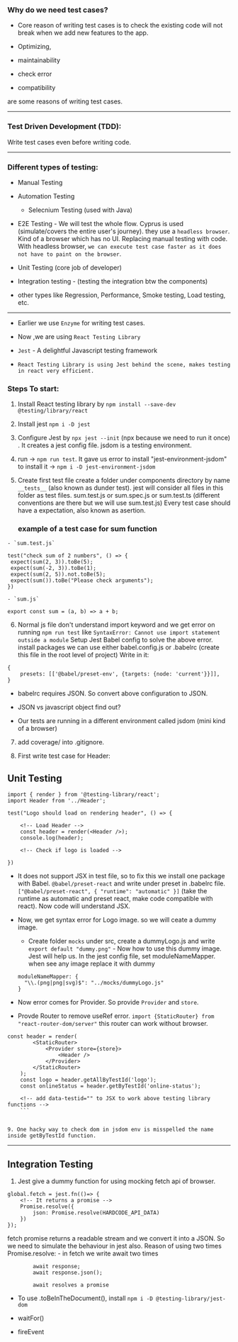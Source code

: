 ### Why do we need test cases?

- Core reason of writing test cases is to check the existing code will not break when we add new features to the app.

- Optimizing,
- maintainability
- check error
- compatibility

are some reasons of writing test cases.

---

### Test Driven Development (TDD):

Write test cases even before writing code.

---

### Different types of testing:

- Manual Testing
- Automation Testing

  - Selecnium Testing (used with Java)

- E2E Testing - We will test the whole flow. Cyprus is used (simulate/covers the entire user's journey). they use a `headless browser`. Kind of a browser which has no UI. Replacing manual testing with code. With headless browser, `we can execute test case faster as it does not have to paint on the browser`.

- Unit Testing (core job of developer)
- Integration testing - (testing the integration btw the components)
- other types like Regression, Performance, Smoke testing, Load testing, etc.

---

- Earlier we use `Enzyme` for writing test cases.

- Now ,we are using `React Testing Library`
-  `Jest` - A delightful Javascript testing framework

- `React Testing Library is using Jest behind the scene, makes testing in react very efficient.`

### Steps To start:

1. Install React testing library by
   `npm install --save-dev @testing/library/react`

2. Install jest `npm i -D jest`

3. Configure Jest by `npx jest --init` (npx because we need to run it once) . It creates a jest config file. jsdom is a testing environment.

4. run -> `npm run test`. It gave us error to install "jest-environment-jsdom"
   to install it -> `npm i -D jest-environment-jsdom`

5. Create first test file
   create a folder under components directory by name `__tests__` (also known as dunder test).
   jest will consider all files in this folder as test files.
   sum.test.js or sum.spec.js or sum.test.ts (different conventions are there but we will use sum.test.js)
   Every test case should have a expectation, also known as asertion.

   ### example of a test case for sum function

```
- `sum.test.js`

test("check sum of 2 numbers", () => {
 expect(sum(2, 3)).toBe(5);
 expect(sum(-2, 3)).toBe(1);
 expect(sum(2, 5)).not.toBe(5);
 expect(sum()).toBe("Please check arguments");
})

- `sum.js`

export const sum = (a, b) => a + b;
```

6. Normal js file don't understand import keyword and we get error on running `npm run test` like `SyntaxError: Cannot use import statement outside a module`
   Setup Jest Babel config to solve the above error.
   install packages
   we can use either babel.config.js or .babelrc (create this file in the root level of project)
   Write in it:

```
{
	presets: [['@babel/preset-env', {targets: {node: 'current'}}]],
}
```

- babelrc requires JSON. So convert above configuration to JSON.

- JSON vs javascript object find out?

- Our tests are running in a different environment called jsdom (mini kind of a browser)

7. add coverage/ into .gitignore.

8. First write test case for Header:
## Unit Testing

```
import { render } from '@testing-library/react';
import Header from '../Header';

test("Logo should load on rendering header", () => {

	<!-- Load Header -->
	const header = render(<Header />);
	console.log(header);

	<!-- Check if logo is loaded -->

})
```

- It does not support JSX in test file, so to fix this we install one package with Babel. `@babel/preset-react` and write under preset in .babelrc file.
  `["@babel/preset-react", { "runtime": "automatic" }]` (take the runtime as automatic and preset react, make code compatible with react). Now code will understand JSX.

- Now, we get syntax error for Logo image. so we will ceate a dummy image. 
	- Create folder `mocks` under src, create a dummyLogo.js and write
  `export default "dummy.png"` - Now how to use this dummy image. Jest will help us. In the jest config file, set moduleNameMapper.
  when see any image replace it with dummy
  ```
  moduleNameMapper: {
  	"\\.(png|png|svg)$": "../mocks/dummyLogo.js"
  }
  ```

- Now error comes for Provider. So provide `Provider` and `store`.
- Provde Router to remove useRef error. `import {StaticRouter} from "react-router-dom/server"` this router can work without browser.
```
const header = render(
		<StaticRouter>
			<Provider store={store}>
				<Header />
			</Provider>
		</StaticRouter>
	);
	const logo = header.getAllByTestId('logo');
	const onlineStatus = header.getByTestId('online-status');

	<!-- add data-testid="" to JSX to work above testing library functions -->
	```


9. One hacky way to check dom in jsdom env is misspelled the name inside getByTestId function.
```
---

## Integration Testing

1. Jest give a dummy function for using mocking fetch api of browser.
```
global.fetch = jest.fn(()=> {
	<!-- It returns a promise -->
	Promise.resolve({
		json: Promise.resolve(HARDCODE_API_DATA)
	})
});
```
fetch promise returns a readable stream and we convert it into a JSON. So we need to simulate the behaviour in jest also.
Reason of using two times Promise.resolve:
	- in fetch we write await two times
```
		await response;
		await response.json();

		await resolves a promise
```

- To use .toBeInTheDocument(), install `npm i -D @testing-library/jest-dom`

- waitFor()
- fireEvent